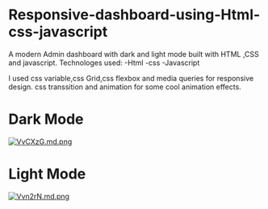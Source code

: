 # Responsive-dashboard-using-Html-css-javascript
A modern Admin dashboard with dark and light mode  built with HTML ,CSS and javascript.
Technologes used:
-Html
-css
-Javascript

I used css variable,css Grid,css flexbox and media queries for responsive design.
css transsition  and animation for some cool animation effects.

# Dark Mode
[![VvCXzG.md.png](https://iili.io/VvCXzG.md.png)](https://freeimage.host/i/VvCXzG)

# Light Mode
[![Vvn2rN.md.png](https://iili.io/Vvn2rN.md.png)](https://freeimage.host/i/Vvn2rN)
